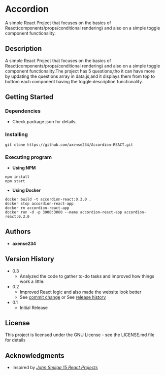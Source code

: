 # **Accordion**

A simple React Project that focuses on the basics of React(components/props/conditional rendering) and also on a simple toggle component functionality.

## **Description**

A simple React Project that focuses on the basics of React(components/props/conditional rendering) and also on a simple toggle component functionality.The project has 5 questions,tho it can have more by updating the questions array in data.js,and it displays them from top to bottom each component having the toggle description functionality.

## **Getting Started**

### Dependencies

- Check package.json for details.

### Installing

```
git clone https://github.com/axense234/Accordion-REACT.git
```

### Executing program

- **Using NPM**

```
npm install
npm start
```

- **Using Docker**

```
docker build -t accordion-react:0.3.0 .
docker stop accordion-react-app
docker rm accordion-react-app
docker run -d -p 3000:3000 --name accordion-react-app accordion-react:0.3.0
```

## **Authors**

- **axense234**

## **Version History**

- 0.3
  - Analyzed the code to gather to-do tasks and improved how things work a little.
- 0.2
  - Improved React logic and also made the website look better
  - See [commit change](https://github.com/axense234/Accordion-REACT/commits/master) or See [release history](https://github.com/axense234/Accordion-REACT/releases)
- 0.1
  - Initial Release

## **License**

This project is licensed under the GNU License - see the LICENSE.md file for details

## **Acknowledgments**

- Inspired by [_John Smilga 15 React Projects_](https://www.youtube.com/watch?v=a_7Z7C_JCyo&t=8s)
